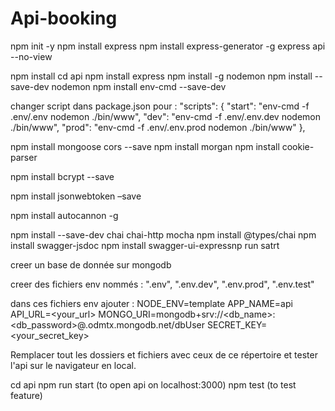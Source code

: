 # Api-booking

npm init -y
npm install express
npm install express-generator -g
express api --no-view

npm install
cd api
npm install express
npm install -g nodemon
npm install --save-dev nodemon
npm install env-cmd --save-dev

changer script dans package.json pour : 
  "scripts": {
    "start": "env-cmd -f .env/.env nodemon ./bin/www",
    "dev": "env-cmd -f .env/.env.dev nodemon ./bin/www",
    "prod": "env-cmd -f .env/.env.prod nodemon ./bin/www"
  },

npm install mongoose cors --save
npm install morgan
npm install cookie-parser

npm install bcrypt --save

npm install jsonwebtoken –save

npm install autocannon -g

npm install --save-dev chai chai-http mocha
npm install @types/chai
npm install swagger-jsdoc
npm install swagger-ui-expressnp run satrt

creer un base de donnée sur mongodb 

creer des fichiers env nommés : ".env", ".env.dev", ".env.prod", ".env.test"

dans ces fichiers env ajouter :
NODE_ENV=template
APP_NAME=api
API_URL=<your_url>
MONGO_URI=mongodb+srv://<db_name>:<db_password>@<clusterName>.odmtx.mongodb.net/dbUser
SECRET_KEY=<your_secret_key>

Remplacer tout les dossiers et fichiers avec ceux de ce répertoire et tester l'api sur le navigateur en local.

cd api
npm run start (to open api on localhost:3000)
npm test (to test feature)
